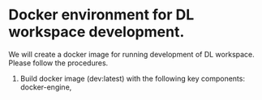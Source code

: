 # Docker environment for DL workspace development. 

We will create a docker image for running development of DL workspace. Please follow the procedures. 

1. Build docker image (dev:latest) with the following key components: docker-engine,  